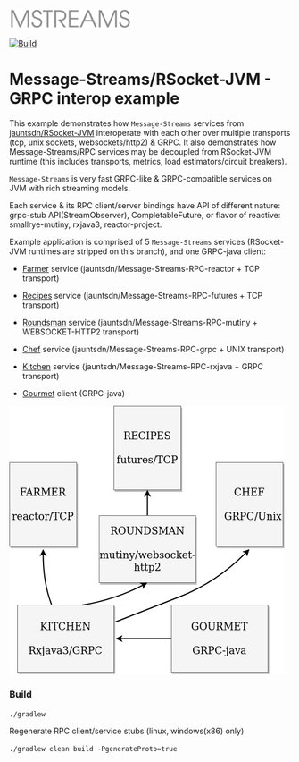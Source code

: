 ![Message-Streams](readme/mstreams.png)

[![Build](https://github.com/jauntsdn/rsocket-jvm-interop-examples/actions/workflows/build-ci.yml/badge.svg)](https://github.com/jauntsdn/rsocket-jvm-interop-examples/actions/workflows/build-ci.yml)
# Message-Streams/RSocket-JVM - GRPC interop example

This example demonstrates how `Message-Streams` services from [jauntsdn/RSocket-JVM](https://github.com/jauntsdn/rsocket-jvm) 
interoperate with each other over multiple transports (tcp, unix sockets, websockets/http2) & GRPC. It also demonstrates 
how Message-Streams/RPC services may be decoupled from RSocket-JVM runtime (this includes transports, metrics, load estimators/circuit breakers).

`Message-Streams` is very fast GRPC-like & GRPC-compatible services on JVM with rich streaming models.

Each service & its RPC client/server bindings have API of different nature: grpc-stub API(StreamObserver), CompletableFuture, 
or flavor of reactive: smallrye-mutiny, rxjava3, reactor-project.

Example application is comprised of 5 `Message-Streams` services (RSocket-JVM runtimes are stripped on this branch),
and one GRPC-java client:    

* [Farmer](https://github.com/jauntsdn/rsocket-jvm-interop-examples/blob/feature/oss/jaunt-rsocket-reactor-service/src/main/java/com/jauntsdn/rsocket/trisocket/farm/Main.java) service (jauntsdn/Message-Streams-RPC-reactor + TCP transport)

* [Recipes](https://github.com/jauntsdn/rsocket-jvm-interop-examples/blob/feature/oss/jaunt-rsocket-futures-service/src/main/java/com/jauntsdn/rsocket/trisocket/recipes/Main.java) service (jauntsdn/Message-Streams-RPC-futures + TCP transport)

* [Roundsman](https://github.com/jauntsdn/rsocket-jvm-interop-examples/blob/feature/oss/jaunt-rsocket-mutiny-service/src/main/java/com/jauntsdn/rsocket/trisocket/roundsman/Main.java) service (jauntsdn/Message-Streams-RPC-mutiny + WEBSOCKET-HTTP2 transport)

* [Chef](https://github.com/jauntsdn/rsocket-jvm-interop-examples/blob/feature/oss/jaunt-rsocket-grpc-service/src/main/java/com/jauntsdn/rsocket/trisocket/chef/Main.java) service (jauntsdn/Message-Streams-RPC-grpc + UNIX transport)
 
* [Kitchen](https://github.com/jauntsdn/rsocket-jvm-interop-examples/blob/feature/oss/jaunt-rsocket-rxjava-service/src/main/java/com/jauntsdn/rsocket/trisocket/kitchen/Main.java) service (jauntsdn/Message-Streams-RPC-rxjava + GRPC transport)

* [Gourmet](https://github.com/jauntsdn/rsocket-jvm-interop-examples/blob/feature/oss/grpc-client/src/main/java/com/jauntsdn/rsocket/trisocket/gourmet/Main.java) client (GRPC-java)

![services](readme/mstreams-interop-svcs.png "services")

### Build

`./gradlew`

Regenerate RPC client/service stubs (linux, windows(x86) only)

`./gradlew clean build -PgenerateProto=true`

